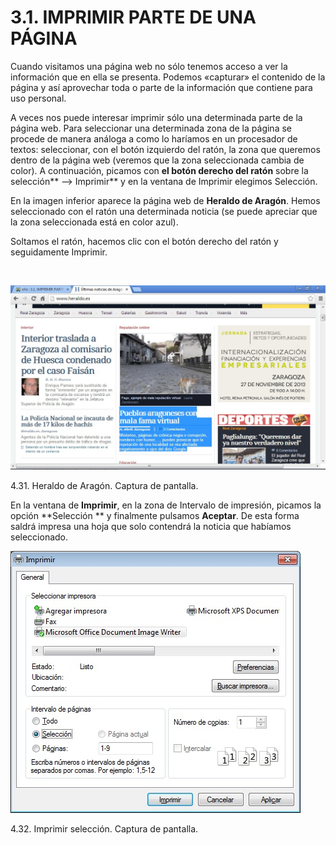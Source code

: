 
# 3.1. IMPRIMIR PARTE DE UNA PÁGINA

Cuando visitamos una página web no sólo tenemos acceso a ver la información que en ella se presenta. Podemos «capturar» el contenido de la página y así aprovechar toda o parte de la información que contiene para uso personal.

A veces nos puede interesar imprimir sólo una determinada parte de la página web. Para seleccionar una determinada zona de la página se procede de manera análoga a como lo haríamos en un procesador de textos: seleccionar, con el botón izquierdo del ratón, la zona que queremos dentro de la página web (veremos que la zona seleccionada cambia de color). A continuación, picamos con **el botón derecho del ratón** sobre la selección** --&gt; Imprimir** y en la ventana de Imprimir elegimos Selección.

En la imagen inferior aparece la página web de **Heraldo de Aragón**. Hemos seleccionado con el ratón una determinada noticia (se puede apreciar que la zona seleccionada está en color azul). 

Soltamos el ratón, hacemos clic con el botón derecho del ratón y seguidamente Imprimir.

 


![](img/HERALDO_DE_ARAGON.jpg)

 4.31. Heraldo de Aragón. Captura de pantalla.

En la ventana de **Imprimir**, en la zona de Intervalo de impresión, picamos la opción **Selección ** y finalmente pulsamos **Aceptar**. De esta forma saldrá impresa una hoja que solo contendrá la noticia que habíamos seleccionado.


![](img/imprimir.jpg)

 4.32. Imprimir selección. Captura de pantalla.

